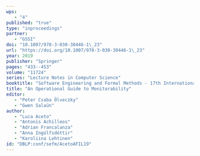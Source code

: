 ```yaml
---
wps: 
   - "4"
published: "true"
type: "inproceedings"
partner: 
   - "GSSI"
doi: "10.1007/978-3-030-30446-1\_23"
url: "https://doi.org/10.1007/978-3-030-30446-1\_23"
year: 2019
publisher: "Springer"
pages: "433--453"
volume: "11724"
series: "Lecture Notes in Computer Science"
booktitle: "Software Engineering and Formal Methods - 17th International Conference, {SEFM} 2019, Oslo, Norway, September 18-20, 2019, Proceedings"
title: "An Operational Guide to Monitorability"
editor: 
   - "Peter Csaba Ölveczky"
   - "Gwen Salaün"
author: 
   - "Luca Aceto"
   - "Antonis Achilleos"
   - "Adrian Francalanza"
   - "Anna Ingólfsdóttir"
   - "Karoliina Lehtinen"
id: "DBLP:conf/sefm/AcetoAFIL19"
---
```


